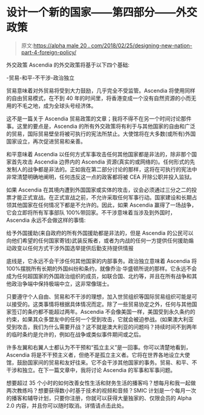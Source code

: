 # 设计一个新的国家——第四部分——外交政策

> 原文:[https://alpha male 20 . com/2018/02/25/designing-new-nation-part-4-foreign-policy/](https://alphamale20.com/2018/02/25/designing-new-nation-part-4-foreign-policy/)

外交政策 Ascendia 的外交政策将基于以下四个基础:

-贸易-和平-不干涉-政治独立

贸易意味着对外贸易将受到大力鼓励，几乎完全不受监管。Ascendia 将使用同样的自由贸易模式，在不到 40 年的时间里，将香港变成一个没有自然资源的小而无用的不毛之地，成为全球头号经济体。

这不是一篇关于 Ascendia 贸易政策的文章；我将不得不在另一个时间讨论那件事。这里的要点是，Ascendia 的所有外交政策将有利于与其他国家的自由和广泛的贸易，国际贸易壁垒将被可执行的宪法所禁止。大使馆将在大多数(或所有)外国国家设立，再次促进贸易和亲善。

和平意味着 Ascendia 以任何方式军事攻击任何其他国家都是非法的，除非那个国家首先攻击 Ascendia 边界内的 Ascendia 资源(真实的或网络的)。任何形式的先发制人的战争都是非法的。正如我在第二部分讨论的那样，这将在可执行的宪法中非常清楚明确地阐明，任何违反这一点的政客都将被 CEA 开除公职并投入监狱。

如果 Ascendia 在其境内遭到外国国家或实体的攻击，议会必须通过三分之二的投票才能正式宣战。在正式宣战之前，不允许采取任何军事行动。国家建设和长期占领其他国家在任何情况下都是不允许的。因此，如果 Ascendia 赢得了一场战争，它会立即将所有军事部队 100%带回家。不干涉意味着当涉及到外国时，Ascendia 永远不会做这样的事情:

给予外国援助(来自政府的所有外国援助都是非法的，但是 Ascendia 的公民可以向他们希望的任何国家寄钱)武装反叛者，或者为内战的任何一方提供任何援助煽动政变以任何方式干涉外国选举提供后勤支持提供情报

底线是，它永远不会干涉任何其他国家的内部事务。政治独立意味着 Ascendia 将 100%摆脱所有长期的外国纠纷和条约，就像乔治·华盛顿所说的那样。它永远不会成为任何超国家的外国政治组织的成员，如联合国、北约等，并且在所有战争和其他政治争端中保持极端中立，这非常像瑞士。

只要遵守个人自由、贸易和不干涉的理想，加入世贸组织等国际贸易组织可能是可以接受的。这类事情将根据具体情况而定。除了一些贸易协定之外，任何与其他国家签订的条约都不能超过两年。Ascendia 不会像美国一样，美国受到永久条约的约束，如果其众多盟友中的任何一个受到攻击，它就会被迫参战。(如果澳大利亚受到攻击，我们为什么需要开战？这不就是澳大利亚的问题吗？持续时间不到两年的临时条约是允许的，例如在战争或类似事件期间或之后。

许多左翼和右翼人士都认为不干预和“孤立主义”是一回事。你可以清楚地看到，Ascendia 将是不干预主义者，但绝不是孤立主义者。它将在世界各地设立大使馆，鼓励国家间的贸易和友好往来。它不会干涉其他国家的事务。贸易、和平、不干涉和独立。在下一篇文章中，我将讨论 Ascendia 的军事和军事问题。

想要超过 35 个小时的如何改善女性生活和财务生活的播客吗？想每月和我一起做两次教练吗？想要获得数小时基于技术的视频和音频？SMIC 计划是一个每月一次的播客和辅导计划，只要你注册，你就可以获得大量独家的、仅限会员的 Alpha 2.0 内容，并且你可以随时取消。详情请点击此处。